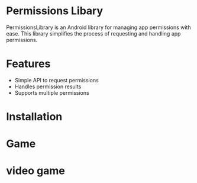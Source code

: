 # Permissions Libary

PermissionsLibrary is an Android library for managing app permissions with ease. This library simplifies the process of requesting and handling app permissions.

# Features
- Simple API to request permissions
- Handles permission results
- Supports multiple permissions


# Installation





# Game 



# video game




